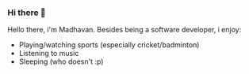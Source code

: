 ### Hi there 👋

Hello there, i'm Madhavan. Besides being a software developer, i enjoy:

- Playing/watching sports (especially cricket/badminton)
- Listening to music
- Sleeping (who doesn't :p)
